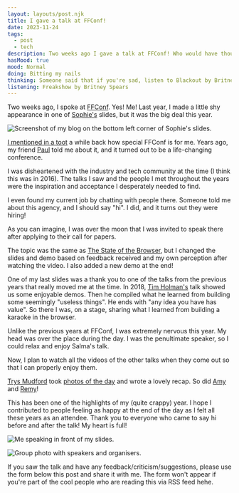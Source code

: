 ```yaml
---	
layout: layouts/post.njk	
title: I gave a talk at FFConf!
date: 2023-11-24
tags:	
  - post		
  - tech
description: Two weeks ago I gave a talk at FFConf! Who would have thought? Not me!!
hasMood: true	
mood: Normal 	
doing: Bitting my nails	
thinking: Someone said that if you're sad, listen to Blackout by Britney Spears. It actually works?!
listening: Freakshow by Britney Spears	
---	
```


Two weeks ago, I spoke at [FFConf](https://2023.ffconf.org/). Yes! Me! Last year, I made a little shy appearance in one of [Sophie's](https://localghost.dev/) slides, but it was the big deal this year.

![Screenshot of my blog on the bottom left corner of Sophie's slides.](/assets/posts/ffconf2023/ffconf2022.jpg)

[I mentioned in a toot](https://mastodon.social/@ohhelloana/111171359089249081) a while back how special FFConf is for me. Years ago, my friend [Paul](https://paulcuth.me.uk/) told me about it, and it turned out to be a life-changing conference. 

I was disheartened with the industry and tech community at the time (I think this was in 2016). The talks I saw and the people I met throughout the years were the inspiration and acceptance I desperately needed to find.

I even found my current job by chatting with people there. Someone told me about this agency, and I should say "hi". I did, and it turns out they were hiring! 

As you can imagine, I was over the moon that I was invited to speak there after applying to their call for papers. 

The topic was the same as [The State of the Browser](https://2023.stateofthebrowser.com/), but I changed the slides and demo based on feedback received and my own perception after watching the video. I also added a new demo at the end! 

One of my last slides was a thank you to one of the talks from the previous years that really moved me at the time. In 2018, [Tim Holman's](https://tholman.com/) talk showed us some enjoyable demos. Then he compiled what he learned from building some seemingly "useless things". He ends with "any idea you have has value". So there I was, on a stage, sharing what I learned from building a karaoke in the browser. 

Unlike the previous years at FFConf, I was extremely nervous this year. My head was over the place during the day. I was the penultimate speaker, so I could relax and enjoy Salma's talk. 

Now, I plan to watch all the videos of the other talks when they come out so that I can properly enjoy them. 

[Trys Mudford](https://www.trysmudford.com/) took [photos of the day](https://www.flickr.com/photos/remysharp/albums/72177720312654713) and wrote a lovely recap. So did [Amy](https://amyhupe.co.uk/articles/ffconf-2023/) and [Remy](https://remysharp.com/2023/11/15/my-experience-of-ffconf-2023)! 

This has been one of the highlights of my (quite crappy) year. I hope I contributed to people feeling as happy at the end of the day as I felt all these years as an attendee. Thank you to everyone who came to say hi before and after the talk! My heart is full!

![Me speaking in front of my slides.](/assets/posts/ffconf2023/53328355327_64b929da0b_c.jpg)

![Group photo with speakers and organisers.](/assets/posts/ffconf2023/53329689930_cca7d5e883_c.jpg)


If you saw the talk and have any feedback/criticism/suggestions, please use the form below this post and share it with me. The form won't appear if you're part of the cool people who are reading this via RSS feed hehe. 





